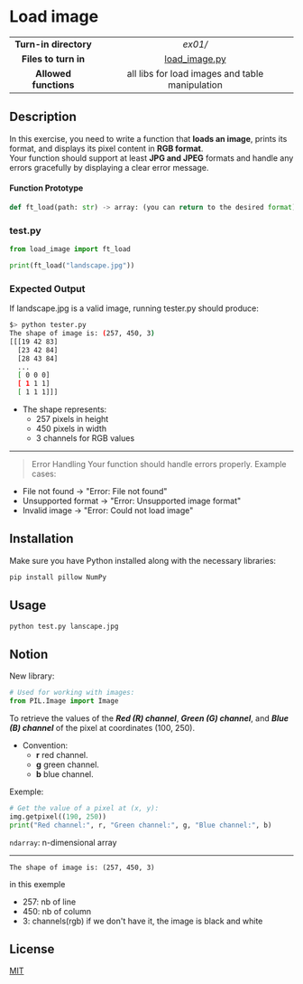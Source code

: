 # Load image

|||
|:----------------: |:-----------------------------------:|
| **Turn-in directory** | *ex01/* |
| **Files to turn in**| [load_image.py](./load_image.py) |
| **Allowed functions** | all libs for load images and table manipulation |


## Description
In this exercise, you need to write a function that **loads an image**, prints its format, and displays its pixel content in **RGB format**.  
Your function should support at least **JPG and JPEG** formats and handle any errors gracefully by displaying a clear error message.  
#### Function Prototype
```py
def ft_load(path: str) -> array: (you can return to the desired format)
```
### test.py
```py
from load_image import ft_load

print(ft_load("landscape.jpg"))
```
### Expected Output
If landscape.jpg is a valid image, running tester.py should produce:
```sh
$> python tester.py
The shape of image is: (257, 450, 3)
[[[19 42 83]
  [23 42 84]
  [28 43 84]
  ...
  [ 0 0 0]
  [ 1 1 1]
  [ 1 1 1]]]
```

- The shape represents:
    - 257 pixels in height
    - 450 pixels in width
    - 3 channels for RGB values

---------------
>  Error Handling
Your function should handle errors properly. Example cases:

- File not found → "Error: File not found"
- Unsupported format → "Error: Unsupported image format"
- Invalid image → "Error: Could not load image"



## Installation
Make sure you have Python installed along with the necessary libraries:
```sh
pip install pillow NumPy
```
## Usage

```sh
python test.py lanscape.jpg
```

## Notion

New library:

```python
# Used for working with images:
from PIL.Image import Image
```

To retrieve the values of the ***Red (R) channel***, ***Green (G) channel***, and ***Blue (B) channel*** of the pixel at coordinates (100, 250).

- Convention:
  - **r** red channel.
  - **g** green channel.
  - **b** blue channel.

Exemple:

```python
# Get the value of a pixel at (x, y):
img.getpixel((190, 250))
print("Red channel:", r, "Green channel:", g, "Blue channel:", b)
```
```ndarray```: n-dimensional array

-------------------------------
```
The shape of image is: (257, 450, 3)
```
in this exemple 
 - 257: nb of line
 - 450: nb of column
 - 3: channels(rgb) if we don't have it, the image is black and white
## License

[MIT](https://choosealicense.com/licenses/mit/)